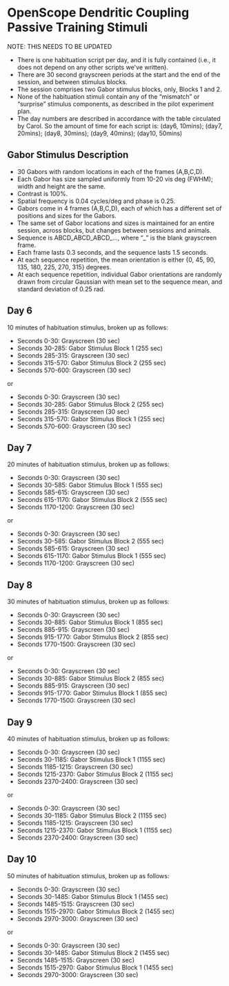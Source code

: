 ﻿OpenScope Dendritic Coupling Passive Training Stimuli
====================================================

NOTE: THIS NEEDS TO BE UPDATED

- There is one habituation script per day, and it is fully contained (i.e., it does not depend on any other scripts we've written).
- There are 30 second grayscreen periods at the start and the end of the session, and between stimulus blocks.
- The session comprises two Gabor stimulus blocks, only, Blocks 1 and 2.
- None of the habituation stimuli contain any of the “mismatch” or “surprise” stimulus components, as described in the pilot experiment plan.
- The day numbers are described in accordance with the table circulated by Carol. So the amount of time for each script is:
(day6, 10mins); (day7, 20mins); (day8, 30mins); (day9, 40mins); (day10, 50mins)

Gabor Stimulus Description
--------------------------
- 30 Gabors with random locations in each of the frames (A,B,C,D).
- Each Gabor has size sampled uniformly from 10-20 vis deg (FWHM); width and height are the same.
- Contrast is 100%.
- Spatial frequency is 0.04 cycles/deg and phase is 0.25.
- Gabors come in 4 frames (A,B,C,D), each of which has a different set of positions and sizes for the Gabors.
- The same set of Gabor locations and sizes is maintained for an entire session, across blocks, but changes between sessions and animals.
- Sequence is ABCD_ABCD_ABCD_..., where “_” is the blank grayscreen frame.
- Each frame lasts 0.3 seconds, and the sequence lasts 1.5 seconds.
- At each sequence repetition, the mean orientation is either {0, 45, 90, 135, 180, 225, 270, 315}  degrees.
- At each sequence repetition, individual Gabor orientations are randomly drawn from circular Gaussian with mean set to the sequence mean, and standard deviation of 0.25 rad.

Day 6
-----
10 minutes of habituation stimulus, broken up as follows:
- Seconds 0-30: Grayscreen (30 sec)
- Seconds 30-285: Gabor Stimulus Block 1 (255 sec)
- Seconds 285-315: Grayscreen (30 sec)
- Seconds 315-570: Gabor Stimulus Block 2 (255 sec)
- Seconds 570-600: Grayscreen (30 sec)

or

- Seconds 0-30: Grayscreen (30 sec)
- Seconds 30-285: Gabor Stimulus Block 2 (255 sec)
- Seconds 285-315: Grayscreen (30 sec)
- Seconds 315-570: Gabor Stimulus Block 1 (255 sec)
- Seconds 570-600: Grayscreen (30 sec)

Day 7
-----
20 minutes of habituation stimulus, broken up as follows:
- Seconds 0-30: Grayscreen (30 sec)
- Seconds 30-585: Gabor Stimulus Block 1 (555 sec)
- Seconds 585-615: Grayscreen (30 sec)
- Seconds 615-1170: Gabor Stimulus Block 2 (555 sec)
- Seconds 1170-1200: Grayscreen (30 sec)

or

- Seconds 0-30: Grayscreen (30 sec)
- Seconds 30-585: Gabor Stimulus Block 2 (555 sec)
- Seconds 585-615: Grayscreen (30 sec)
- Seconds 615-1170: Gabor Stimulus Block 1 (555 sec)
- Seconds 1170-1200: Grayscreen (30 sec)

Day 8
-----
30 minutes of habituation stimulus, broken up as follows:
- Seconds 0-30: Grayscreen (30 sec)
- Seconds 30-885: Gabor Stimulus Block 1 (855 sec)
- Seconds 885-915: Grayscreen (30 sec)
- Seconds 915-1770: Gabor Stimulus Block 2 (855 sec)
- Seconds 1770-1500: Grayscreen (30 sec)

or

- Seconds 0-30: Grayscreen (30 sec)
- Seconds 30-885: Gabor Stimulus Block 2 (855 sec)
- Seconds 885-915: Grayscreen (30 sec)
- Seconds 915-1770: Gabor Stimulus Block 1 (855 sec)
- Seconds 1770-1500: Grayscreen (30 sec)

Day 9
-----
40 minutes of habituation stimulus, broken up as follows:
- Seconds 0-30: Grayscreen (30 sec)
- Seconds 30-1185: Gabor Stimulus Block 1 (1155 sec)
- Seconds 1185-1215: Grayscreen (30 sec)
- Seconds 1215-2370: Gabor Stimulus Block 2 (1155 sec)
- Seconds 2370-2400: Grayscreen (30 sec)

or

- Seconds 0-30: Grayscreen (30 sec)
- Seconds 30-1185: Gabor Stimulus Block 2 (1155 sec)
- Seconds 1185-1215: Grayscreen (30 sec)
- Seconds 1215-2370: Gabor Stimulus Block 1 (1155 sec)
- Seconds 2370-2400: Grayscreen (30 sec)

Day 10
------
50 minutes of habituation stimulus, broken up as follows:
- Seconds 0-30: Grayscreen (30 sec)
- Seconds 30-1485: Gabor Stimulus Block 1 (1455 sec)
- Seconds 1485-1515: Grayscreen (30 sec)
- Seconds 1515-2970: Gabor Stimulus Block 2 (1455 sec)
- Seconds 2970-3000: Grayscreen (30 sec)

or

- Seconds 0-30: Grayscreen (30 sec)
- Seconds 30-1485: Gabor Stimulus Block 2 (1455 sec)
- Seconds 1485-1515: Grayscreen (30 sec)
- Seconds 1515-2970: Gabor Stimulus Block 1 (1455 sec)
- Seconds 2970-3000: Grayscreen (30 sec)
